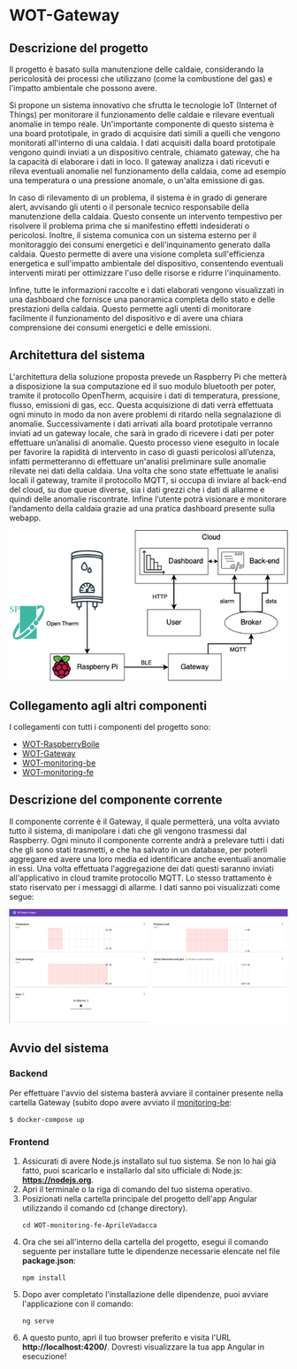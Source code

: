 # WOT-Gateway

## Descrizione del progetto
Il progetto è basato sulla manutenzione delle caldaie, considerando la pericolosità dei processi che utilizzano (come la combustione del gas) e l'impatto ambientale che possono avere.

Si propone un sistema innovativo che sfrutta le tecnologie IoT (Internet of Things) per monitorare il funzionamento delle caldaie e rilevare eventuali anomalie in tempo reale. Un'importante componente di questo sistema è una board prototipale, in grado di acquisire dati simili a quelli che vengono monitorati all'interno di una caldaia.
I dati acquisiti dalla board prototipale vengono quindi inviati a un dispositivo centrale, chiamato gateway, che ha la capacità di elaborare i dati in loco. Il gateway analizza i dati ricevuti e rileva eventuali anomalie nel funzionamento della caldaia, come ad esempio una temperatura o una pressione anomale, o un'alta emissione di gas.

In caso di rilevamento di un problema, il sistema è in grado di generare alert, avvisando gli utenti o il personale tecnico responsabile della manutenzione della caldaia. Questo consente un intervento tempestivo per risolvere il problema prima che si manifestino effetti indesiderati o pericolosi.
Inoltre, il sistema comunica con un sistema esterno per il monitoraggio dei consumi energetici e dell'inquinamento generato dalla caldaia. Questo permette di avere una visione completa sull'efficienza energetica e sull'impatto ambientale del dispositivo, consentendo eventuali interventi mirati per ottimizzare l'uso delle risorse e ridurre l'inquinamento.

Infine, tutte le informazioni raccolte e i dati elaborati vengono visualizzati in una dashboard che fornisce una panoramica completa dello stato e delle prestazioni della caldaia. Questo permette agli utenti di monitorare facilmente il funzionamento del dispositivo e di avere una chiara comprensione dei consumi energetici e delle emissioni.

## Architettura del sistema
L'architettura della soluzione proposta prevede un Raspberry Pi che metterà a disposizione la sua computazione ed il suo modulo bluetooth per poter, tramite il protocollo OpenTherm, acquisire i dati di temperatura, pressione, flusso, emissioni di gas, ecc. Questa acquisizione di dati verrà effettuata ogni minuto in modo da non avere problemi di ritardo nella segnalazione di anomalie.
Successivamente i dati arrivati alla board prototipale verranno inviati ad un gateway locale, che sarà in grado di ricevere i dati per poter effettuare un’analisi di anomalie. Questo processo viene eseguito in locale per favorire la rapidità di intervento in caso di guasti pericolosi all’utenza, infatti permetteranno di effettuare un'analisi preliminare sulle anomalie rilevate nei dati della caldaia.
Una volta che sono state effettuate le analisi locali il gateway, tramite il protocollo MQTT, si occupa di inviare al back-end del cloud, su due queue diverse, sia i dati grezzi che i dati di allarme e quindi delle anomalie riscontrate.
Infine l’utente potrà visionare e monitorare l’andamento della caldaia grazie ad una pratica dashboard presente sulla webapp.

![](./img%20readme/architettura%202.png)

## Collegamento agli altri componenti
I collegamenti con tutti i componenti del progetto sono:
- [WOT-RaspberryBoile](https://github.com/UniSalento-IDALab-IoTCourse-2022-2023/WOT-RaspberryBoile)
- [WOT-Gateway](https://github.com/UniSalento-IDALab-IoTCourse-2022-2023/WOT-Gateway)
- [WOT-monitoring-be](https://github.com/UniSalento-IDALab-IoTCourse-2022-2023/WOT-monitoring-be)
- [WOT-monitoring-fe](https://github.com/UniSalento-IDALab-IoTCourse-2022-2023/WOT-monitoring-fe)

## Descrizione del componente corrente
Il componente corrente è il Gateway, il quale permetterà, una volta avviato tutto il sistema, di manipolare i dati che gli vengono trasmessi dal Raspberry. Ogni minuto il componente corrente andrà a prelevare tutti i dati che gli sono stati trasmetti, e che ha salvato in un database, per poterli aggregare ed avere una loro media ed identificare anche eventuali anomalie in essi. Una volta effettuata l'aggregazione dei dati questi saranno inviati all'applicativo in cloud tramite protocollo MQTT. Lo stesso trattamento è stato riservato per i messaggi di allarme. I dati sanno poi visualizzati come segue:

![](./img%20readme/fe.png)

## Avvio del sistema
### Backend
Per effettuare l'avvio del sistema basterà avviare il container presente nella cartella Gateway (subito dopo avere avviato il [monitoring-be](https://github.com/UniSalento-IDALab-IoTCourse-2022-2023/WOT-monitoring-be):
```
$ docker-compose up
```
### Frontend
1. Assicurati di avere Node.js installato sul tuo sistema. Se non lo hai già fatto, puoi scaricarlo e installarlo dal sito ufficiale di Node.js: **https://nodejs.org**.
2. Apri il terminale o la riga di comando del tuo sistema operativo.
3. Posizionati nella cartella principale del progetto dell'app Angular utilizzando il comando cd (change directory).
     ```
     cd WOT-monitoring-fe-AprileVadacca
     ```
4. Ora che sei all'interno della cartella del progetto, esegui il comando seguente per installare tutte le dipendenze necessarie elencate nel file **package.json**:
     ```
     npm install
     ```
5. Dopo aver completato l'installazione delle dipendenze, puoi avviare l'applicazione con il comando:
     ```
     ng serve
     ```
6. A questo punto, apri il tuo browser preferito e visita l'URL **http://localhost:4200/**. Dovresti visualizzare la tua app Angular in esecuzione!
